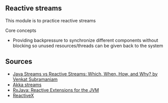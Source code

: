 ## Reactive streams

This module is to practice reactive streams

Core concepts
- Providing backpressure to synchronize different components without blocking so unused resources/threads can be given back to the system

## Sources
- [Java Streams vs Reactive Streams: Which, When, How, and Why? by Venkat Subramaniam](https://youtu.be/kG2SEcl1aMM?t=4487)
- [Akka streams](https://github.com/eugenp/tutorials/tree/master/akka-streams/src/test/java/com/baeldung/akkastreams)
- [RxJava: Reactive Extensions for the JVM](https://github.com/ReactiveX/RxJava)
- [ReactiveX](https://reactivex.io/intro.html)
